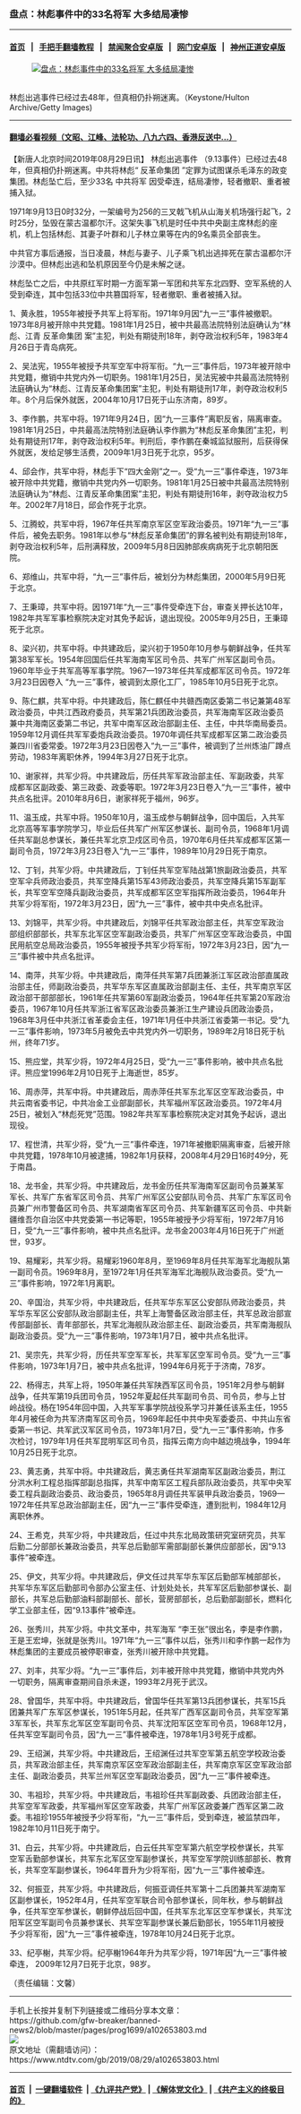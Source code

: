 ### 盘点：林彪事件中的33名将军 大多结局凄惨
------------------------

#### [首页](https://github.com/gfw-breaker/banned-news2/blob/master/README.md) &nbsp;&nbsp;|&nbsp;&nbsp; [手把手翻墙教程](https://github.com/gfw-breaker/guides/wiki) &nbsp;&nbsp;|&nbsp;&nbsp; [禁闻聚合安卓版](https://github.com/gfw-breaker/bn-android) &nbsp;&nbsp;|&nbsp;&nbsp; [网门安卓版](https://github.com/oGate2/oGate) &nbsp;&nbsp;|&nbsp;&nbsp; [神州正道安卓版](https://github.com/SzzdOgate/update) 



<div><div class="featured_image">
 <a href="https://i.ntdtv.com/assets/uploads/2019/08/GettyImages-505808418.jpg" target="_blank">
  <figure>
   <img alt="盘点：林彪事件中的33名将军 大多结局凄惨" src="https://i.ntdtv.com/assets/uploads/2019/08/GettyImages-505808418-800x450.jpg"/>
  </figure><br/>
 </a>
 <span class="caption">
  林彪出逃事件已经过去48年，但真相仍扑朔迷离。（Keystone/Hulton Archive/Getty Images)
 </span>
</div>
</div><hr/>

#### [翻墙必看视频（文昭、江峰、法轮功、八九六四、香港反送中...）](https://github.com/gfw-breaker/banned-news2/blob/master/pages/links.md)

<div><div class="post_content" itemprop="articleBody">
 <p>
  【新唐人北京时间2019年08月29日讯】
  <ok href="https://www.ntdtv.com/gb/林彪出逃事件.htm">
   林彪出逃事件
  </ok>
  （9.13事件）已经过去48年，但真相仍扑朔迷离。中共将林彪“
  <ok href="https://www.ntdtv.com/gb/反革命集团.htm">
   反革命集团
  </ok>
  ”定罪为试图谋杀毛泽东的政变集团。林彪坠亡后，至少33名
  <ok href="https://www.ntdtv.com/gb/中共将军.htm">
   中共将军
  </ok>
  因受牵连，结局凄惨，轻者撤职、重者被捕入狱。
 </p>
 <p>
  1971年9月13日0时32分，一架编号为256的三叉戟飞机从山海关机场强行起飞，2时25分，坠毁在蒙古温都尔汗。这架失事飞机是时任中共中央副主席林彪的座机，机上包括林彪、其妻子叶群和儿子林立果等在内的9名乘员全部丧生。
 </p>
 <p>
  中共官方事后通报，当日凌晨，林彪与妻子、儿子乘飞机出逃摔死在蒙古温都尔汗沙漠中。但林彪出逃和坠机原因至今仍是未解之谜。
 </p>
 <p>
  林彪坠亡之后，中共原红军时期一方面军第一军团和共军东北四野、空军系统的人受到牵连，其中包括33位中共篡国将军，轻者撤职、重者被捕入狱。
 </p>
 <p>
  1、黄永胜，1955年被授予共军上将军衔。1971年9月因“九一三”事件被撤职。1973年8月被开除中共党籍。1981年1月25日，被中共最高法院特别法庭确认为“林彪、江青
  <ok href="https://www.ntdtv.com/gb/反革命集团.htm">
   反革命集团
  </ok>
  案”主犯，判处有期徒刑18年，剥夺政治权利5年，1983年4月26日于青岛病死。
 </p>
 <p>
  2、吴法宪，1955年被授予共军空军中将军衔。“九一三”事件后，1973年被开除中共党籍，撤销中共党内外一切职务。1981年1月25日，吴法宪被中共最高法院特别法庭确认为“林彪、江青反革命集团案”主犯，判处有期徒刑17年，剥夺政治权利5年。8个月后保外就医，2004年10月17日死于山东济南，89岁。
 </p>
 <p>
  3、李作鹏，共军中将。1971年9月24日，因“九一三事件”离职反省，隔离审查。1981年1月25日，中共最高法院特别法庭确认李作鹏为“林彪反革命集团”主犯，判处有期徒刑17年，剥夺政治权利5年。判刑后，李作鹏在秦城监狱服刑，后获得保外就医，发给足够生活费，2009年1月3日死于北京，95岁。
 </p>
 <p>
  4、邱会作，共军中将，林彪手下“四大金刚”之一。受“九一三”事件牵连，1973年被开除中共党籍，撤销中共党内外一切职务。1981年1月25日被中共最高法院特别法庭确认为“林彪、江青反革命集团案”主犯，判处有期徒刑16年，剥夺政治权力5年。2002年7月18日，邱会作死于北京。
 </p>
 <p>
  5、江腾蛟，共军中将，1967年任共军南京军区空军政治委员。1971年“九一三”事件后，被免去职务。1981年以参与“林彪反革命集团”的罪名被判处有期徒刑18年，剥夺政治权利5年，后刑满释放，2009年5月8日因肺部疾病病死于北京朝阳医院。
 </p>
 <p>
  6、郑维山，共军中将，“九一三”事件后，被划分为林彪集团，2000年5月9日死于北京。
 </p>
 <p>
  7、王秉璋，共军中将。因1971年“九一三”事件受牵连下台，审查关押长达10年，1982年共军军事检察院决定对其免予起诉，退出现役。2005年9月25日，王秉璋死于北京。
 </p>
 <p>
  8、梁兴初，共军中将。中共建政后，梁兴初于1950年10月参与朝鲜战争，任共军第38军军长。1954年回国后任共军海南军区司令员、共军广州军区副司令员。1960年毕业于共军高等军事学院。1967—1973年任共军成都军区司令员。1972年3月23日因卷入 “九一三”事件，被调到太原化工厂，1985年10月5日死于北京。
 </p>
 <p>
  9、陈仁麒，共军中将。中共建政后，陈仁麒任中共赣西南区委第二书记兼第48军政治委员，中共江西政府委员，共军第21兵团政治委员，共军海南军区政治委员兼中共海南区委第二书记，共军中南军区政治部副主任、主任，中共华南局委员。1959年12月调任共军军委炮兵政治委员。1970年调任共军成都军区第二政治委员兼四川省委常委。1972年3月23日因卷入“九一三”事件，被调到了兰州炼油厂蹲点劳动，1983年离职休养，1994年3月27日死于北京。
 </p>
 <p>
  10、谢家祥，共军少将。中共建政后，历任共军军政治部主任、军副政委，共军成都军区副政委、第三政委、政委等职。1972年3月23日卷入“九一三”事件，被中共点名批评。2010年8月6日，谢家祥死于福州，96岁。
 </p>
 <p>
  11、温玉成，共军中将。1950年10月，温玉成参与朝鲜战争，回中国后，入共军北京高等军事学院学习，毕业后任共军广州军区参谋长、副司令员，1968年1月调任共军副总参谋长，兼任共军北京卫戍区司令员，1970年6月任共军成都军区第一副司令员，1972年3月23日卷入“九一三”事件，1989年10月29日死于南京。
 </p>
 <p>
  12、丁钊，共军少将。中共建政后，丁钊任共军空军陆战第1旅副政治委员，共军空军伞兵师政治委员，共军空降兵第15军43师政治委员，共军空降兵第15军副军长，共军空军空降兵副政治委员，共军成都军区空军指挥所政治委员，1964年升共军少将军衔，1972年3月23日，因“九一三”事件，被中共中央点名批评。
 </p>
 <p>
  13、刘锦平，共军少将。中共建政后，刘锦平任共军政治部主任，共军空军政治部组织部部长，共军东北军区空军副政治委员，共军广州军区空军政治委员，中国民用航空总局政治委员，1955年被授予共军少将军衔，1972年3月23日，因“九一三”事件被中共点名批评。
 </p>
 <p>
  14、南萍，共军少将。中共建政后，南萍任共军第7兵团兼浙江军区政治部直属政治部主任，师副政治委员，共军华东军区直属政治部副主任、主任，共军南京军区政治部干部部部长，1961年任共军第60军副政治委员，1964年任共军第20军政治委员，1967年10月任共军浙江省军区政治委员兼浙江生产建设兵团政治委员，1968年3月任中共浙江省革委会主任，1971年1月任中共浙江省委第一书记。受“九一三”事件影响，1973年5月被免去中共党内外一切职务，1989年2月18日死于杭州，终年71岁。
 </p>
 <p>
  15、熊应堂，共军少将，1972年4月25日，受“九一三”事件影响，被中共点名批评。熊应堂1996年2月10日死于上海逝世，85岁。
 </p>
 <p>
  16、周赤萍，共军中将。中共建政后，周赤萍任共军东北军区空军政治委员，中共云南省委书记，中共冶金工业部副部长，共军福州军区政治委员。1972年4月25日，被划入“林彪死党”范围。1982年共军军事检察院决定对其免予起诉，退出现役。
 </p>
 <p>
  17、程世清，共军少将，受“九一三”事件牵连，1971年被撤职隔离审查，后被开除中共党籍，1978年10月被逮捕，1982年1月获释，2008年4月29日16时49分，死于南昌。
 </p>
 <p>
  18、龙书金，共军少将。中共建政后，龙书金历任共军海南军区副司令员兼某军军长、共军广东省军区司令员、共军广州军区公安部队司令员、共军广东军区司令员兼广州市警备区司令员、共军湖南省军区司令员、共军新疆军区司令员、中共新疆维吾尔自治区中共党委第一书记等职，1955年被授予少将军衔，1972年7月16日，受“九一三”事件影响，被中共点名批评。龙书金2003年4月16日死于广州逝世，93岁。
 </p>
 <p>
  19、易耀彩，共军少将。易耀彩1960年8月，至1969年8月任共军海军北海舰队第一副司令员。1969年8月，至1972年1月任共军海军北海舰队政治委员。受“九一三”事件影响，1972年1月离职。
 </p>
 <p>
  20、辛国治，共军少将，中共建政后，任共军华东军区公安部队师政治委员，共军华东军区公安部队政治部副主任，共军上海警备区政治部主任，共军总政治部宣传部副部长、青年部部长，共军北海舰队政治部主任、副政治委员，共军南海舰队副政治委员。受“九一三”事件影响，1973年1月7日，被中共点名批评。
 </p>
 <p>
  21、吴宗先，共军少将，历任共军空军军长，共军军区空军司令员。受“九一三”事件影响，1973年1月7日，被中共点名批评，1994年6月死于于济南，78岁。
 </p>
 <p>
  22、杨得志，共军上将，1950年兼任共军陕西军区司令员，1951年2月参与朝鲜战争，任共军第19兵团司令员，1952年夏起任共军副司令员、司令员，参与上甘岭战役。杨在1954年回中国，入共军军事学院战役系学习并兼任该系主任，1955年4月被任命为共军济南军区司令员，1969年起任中共中央军委委员、中共山东省委第一书记、共军武汉军区司令员，1973年1月7日，受“九一三”事件影响，作多次检讨，1979年1月任共军昆明军区司令员，指挥云南方向中越边境战争，1994年10月25日死于北京。
 </p>
 <p>
  23、黄志勇，共军中将。中共建政后，黄志勇任共军湖南军区副政治委员，荆江分洪水利工程总指挥部副总指挥，共军中南军区工程兵部队政治委员，共军中央军委工程兵副政治委员、政治委员，1965年8月调任共军装甲兵政治委员，1969—1972年任共军总政治部副主任，因“九一三”事件受牵连，遭到批判，1984年12月离职休养。
 </p>
 <p>
  24、王希克，共军少将，中共建政后，任过中共东北局政策研究室研究员，共军后勤二分部部长兼政治委员，共军总后勤部军需部副部长兼供应部部长，因“9.13事件”被牵连。
 </p>
 <p>
  25、伊文，共军少将。中共建政后，伊文任过共军华东军区后勤部军械部部长，共军华东军区后勤部司令部办公室主任、计划处处长，共军军区后勤部参谋长、副部长，共军总后勤部油料部副部长、部长，营房部部长，总后勤部副部长，燃料化学工业部主任，因“9.13事件”被牵连。
 </p>
 <p>
  26、张秀川，共军少将。中共文革中，共军海军 “李王张”很出名，李是李作鹏，王是王宏坤，张就是张秀川。1971年“九一三”事件以后，张秀川和李作鹏一起作为林彪集团的主要成员被停职审查，张秀川被开除中共党籍。
 </p>
 <p>
  27、刘丰，共军少将。“九一三”事件后，刘丰被开除中共党籍，撤销中共党内外一切职务，隔离审查期间自杀未遂，1993年2月死于武汉。
 </p>
 <p>
  28、曾国华，共军中将。中共建政后，曾国华任共军第13兵团参谋长，共军15兵团兼共军广东军区参谋长，1951年5月起，任共军广西军区副司令员，共军空军第3军军长，共军东北军区空军副司令员、共军沈阳军区空军司令员，1968年12月，任共军空军副司令员，因“九一三”事件被牵连，1978年1月3号死于成都。
 </p>
 <p>
  29、王绍渊，共军少将。中共建政后，王绍渊任过共军空军第五航空学校政治委员，共军政治部主任，共军南京军区空军政治部副主任，共军南京军区空军政治部主任、副政治委员，共军兰州军区空军副政治委员，因“九一三”事件被牵连。
 </p>
 <p>
  30、韦祖珍，共军少将。中共建政后，韦祖珍任共军副政委、兵团政治部主任，共军空军军政委，共军福州军区空军政委，共军广州军区政委兼广西军区第二政委。韦祖珍1955年被授予少将军衔，“九一三”事件后，受到牵连，被监禁四年，1982年10月11日死于南宁。
 </p>
 <p>
  31、白云，共军少将。中共建政后，白云任共军空军第六航空学校参谋长，共军空军舌勤部参谋长，共军东北军区空军副参谋长，共军空军学院训练部部长、教育长，共军空军副参谋长，1964年晋升为少将军衔，因“九一三”事件被牵连。
 </p>
 <p>
  32、何振亚，共军少将。中共建政后，何振亚调任共军第十二兵团兼共军湖南军区副参谋长，1952年4月，任共军空军联合司令部参谋长，同年秋，参与朝鲜战争，任共军空军参谋长，朝鲜停战后回中国，任共军东北军区空军参谋长，共军沈阳军区空军副司令员兼参谋长、共军空军副参谋长兼后勤部长，1955年11月被授予少将军衔，因“九一三”事件被牵连，1978年10月24日死于北京。
 </p>
 <p>
  33、纪亭榭，共军少将。纪亭榭1964年升为共军少将，1971年因“九一三”事件被牵连， 2009年12月7日死于北京，98岁。
 </p>
 <p>
  （责任编辑：文馨）
 </p>
 <div class="single_ad">
 </div>
</div>
</div>
<hr/>
手机上长按并复制下列链接或二维码分享本文章：<br/>
https://github.com/gfw-breaker/banned-news2/blob/master/pages/prog1699/a102653803.md <br/>
<a href='https://github.com/gfw-breaker/banned-news2/blob/master/pages/prog1699/a102653803.md'><img src='https://github.com/gfw-breaker/banned-news2/blob/master/pages/prog1699/a102653803.md.png'/></a> <br/>
原文地址（需翻墙访问）：https://www.ntdtv.com/gb/2019/08/29/a102653803.html


------------------------
#### [首页](https://github.com/gfw-breaker/banned-news2/blob/master/README.md) &nbsp;|&nbsp; [一键翻墙软件](https://github.com/gfw-breaker/nogfw/blob/master/README.md) &nbsp;| [《九评共产党》](https://github.com/gfw-breaker/9ping.md/blob/master/README.md#九评之一评共产党是什么) | [《解体党文化》](https://github.com/gfw-breaker/jtdwh.md/blob/master/README.md) | [《共产主义的终极目的》](https://github.com/gfw-breaker/gczydzjmd.md/blob/master/README.md)


<img src='http://gfw-breaker.win/banned-news2/pages/prog1699/a102653803.md' width='0px' height='0px'/>